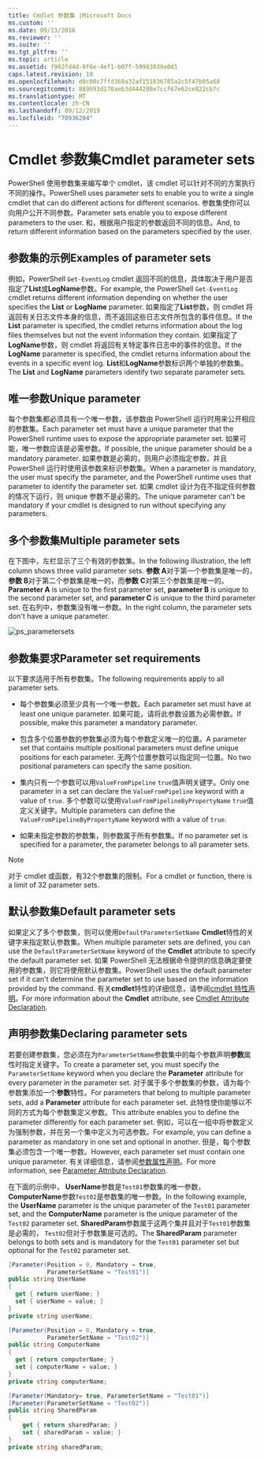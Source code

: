 ```yaml
---
title: Cmdlet 参数集 |Microsoft Docs
ms.custom: ''
ms.date: 09/13/2016
ms.reviewer: ''
ms.suite: ''
ms.tgt_pltfrm: ''
ms.topic: article
ms.assetid: f902fd4d-8f6e-4ef1-b07f-59983039a0d1
caps.latest.revision: 10
ms.openlocfilehash: d8c00c7ffd369a32af151836785a2c5f47b05a68
ms.sourcegitcommit: 889b93d170aeb3d444288e7ccf67e62ce822cb7c
ms.translationtype: MT
ms.contentlocale: zh-CN
ms.lasthandoff: 09/12/2019
ms.locfileid: "70936204"
---
```

# <a name="cmdlet-parameter-sets"></a><span data-ttu-id="d444b-102">Cmdlet 参数集</span><span class="sxs-lookup"><span data-stu-id="d444b-102">Cmdlet parameter sets</span></span>

<span data-ttu-id="d444b-103">PowerShell 使用参数集来编写单个 cmdlet，该 cmdlet 可以针对不同的方案执行不同的操作。</span><span class="sxs-lookup"><span data-stu-id="d444b-103">PowerShell uses parameter sets to enable you to write a single cmdlet that can do different actions for different scenarios.</span></span> <span data-ttu-id="d444b-104">参数集使你可以向用户公开不同参数。</span><span class="sxs-lookup"><span data-stu-id="d444b-104">Parameter sets enable you to expose different parameters to the user.</span></span> <span data-ttu-id="d444b-105">和，根据用户指定的参数返回不同的信息。</span><span class="sxs-lookup"><span data-stu-id="d444b-105">And, to return different information based on the parameters specified by the user.</span></span>

## <a name="examples-of-parameter-sets"></a><span data-ttu-id="d444b-106">参数集的示例</span><span class="sxs-lookup"><span data-stu-id="d444b-106">Examples of parameter sets</span></span>

<span data-ttu-id="d444b-107">例如，PowerShell `Get-EventLog` cmdlet 返回不同的信息，具体取决于用户是否指定了**List**或**LogName**参数。</span><span class="sxs-lookup"><span data-stu-id="d444b-107">For example, the PowerShell `Get-EventLog` cmdlet returns different information depending on whether the user specifies the **List** or **LogName** parameter.</span></span> <span data-ttu-id="d444b-108">如果指定了**List**参数，则 cmdlet 将返回有关日志文件本身的信息，而不返回这些日志文件所包含的事件信息。</span><span class="sxs-lookup"><span data-stu-id="d444b-108">If the **List** parameter is specified, the cmdlet returns information about the log files themselves but not the event information they contain.</span></span> <span data-ttu-id="d444b-109">如果指定了**LogName**参数，则 cmdlet 将返回有关特定事件日志中的事件的信息。</span><span class="sxs-lookup"><span data-stu-id="d444b-109">If the **LogName** parameter is specified, the cmdlet returns information about the events in a specific event log.</span></span> <span data-ttu-id="d444b-110">**List**和**LogName**参数标识两个单独的参数集。</span><span class="sxs-lookup"><span data-stu-id="d444b-110">The **List** and **LogName** parameters identify two separate parameter sets.</span></span>

## <a name="unique-parameter"></a><span data-ttu-id="d444b-111">唯一参数</span><span class="sxs-lookup"><span data-stu-id="d444b-111">Unique parameter</span></span>

<span data-ttu-id="d444b-112">每个参数集都必须具有一个唯一参数，该参数由 PowerShell 运行时用来公开相应的参数集。</span><span class="sxs-lookup"><span data-stu-id="d444b-112">Each parameter set must have a unique parameter that the PowerShell runtime uses to expose the appropriate parameter set.</span></span> <span data-ttu-id="d444b-113">如果可能，唯一参数应该是必需参数。</span><span class="sxs-lookup"><span data-stu-id="d444b-113">If possible, the unique parameter should be a mandatory parameter.</span></span> <span data-ttu-id="d444b-114">如果参数是必需的，则用户必须指定参数，并且 PowerShell 运行时使用该参数来标识参数集。</span><span class="sxs-lookup"><span data-stu-id="d444b-114">When a parameter is mandatory, the user must specify the parameter, and the PowerShell runtime uses that parameter to identify the parameter set.</span></span> <span data-ttu-id="d444b-115">如果 cmdlet 设计为在不指定任何参数的情况下运行，则 unique 参数不是必需的。</span><span class="sxs-lookup"><span data-stu-id="d444b-115">The unique parameter can't be mandatory if your cmdlet is designed to run without specifying any parameters.</span></span>

## <a name="multiple-parameter-sets"></a><span data-ttu-id="d444b-116">多个参数集</span><span class="sxs-lookup"><span data-stu-id="d444b-116">Multiple parameter sets</span></span>

<span data-ttu-id="d444b-117">在下图中，左栏显示了三个有效的参数集。</span><span class="sxs-lookup"><span data-stu-id="d444b-117">In the following illustration, the left column shows three valid parameter sets.</span></span> <span data-ttu-id="d444b-118">**参数 A**对于第一个参数集是唯一的，**参数 B**对于第二个参数集是唯一的，而**参数 C**对第三个参数集是唯一的。</span><span class="sxs-lookup"><span data-stu-id="d444b-118">**Parameter A** is unique to the first parameter set, **parameter B** is unique to the second parameter set, and **parameter C** is unique to the third parameter set.</span></span> <span data-ttu-id="d444b-119">在右列中，参数集没有唯一参数。</span><span class="sxs-lookup"><span data-stu-id="d444b-119">In the right column, the parameter sets don't have a unique parameter.</span></span>

![ps_parametersets](../media/ps-parametersets.gif)

## <a name="parameter-set-requirements"></a><span data-ttu-id="d444b-121">参数集要求</span><span class="sxs-lookup"><span data-stu-id="d444b-121">Parameter set requirements</span></span>

<span data-ttu-id="d444b-122">以下要求适用于所有参数集。</span><span class="sxs-lookup"><span data-stu-id="d444b-122">The following requirements apply to all parameter sets.</span></span>

- <span data-ttu-id="d444b-123">每个参数集必须至少具有一个唯一参数。</span><span class="sxs-lookup"><span data-stu-id="d444b-123">Each parameter set must have at least one unique parameter.</span></span> <span data-ttu-id="d444b-124">如果可能，请将此参数设置为必需参数。</span><span class="sxs-lookup"><span data-stu-id="d444b-124">If possible, make this parameter a mandatory parameter.</span></span>

- <span data-ttu-id="d444b-125">包含多个位置参数的参数集必须为每个参数定义唯一的位置。</span><span class="sxs-lookup"><span data-stu-id="d444b-125">A parameter set that contains multiple positional parameters must define unique positions for each parameter.</span></span> <span data-ttu-id="d444b-126">无两个位置参数可以指定同一位置。</span><span class="sxs-lookup"><span data-stu-id="d444b-126">No two positional parameters can specify the same position.</span></span>

- <span data-ttu-id="d444b-127">集内只有一个参数可以用`ValueFromPipeline` `true`值声明关键字。</span><span class="sxs-lookup"><span data-stu-id="d444b-127">Only one parameter in a set can declare the `ValueFromPipeline` keyword with a value of `true`.</span></span>
  <span data-ttu-id="d444b-128">多个参数可以使用`ValueFromPipelineByPropertyName` `true`值定义关键字。</span><span class="sxs-lookup"><span data-stu-id="d444b-128">Multiple parameters can define the `ValueFromPipelineByPropertyName` keyword with a value of `true`.</span></span>

- <span data-ttu-id="d444b-129">如果未指定参数的参数集，则参数属于所有参数集。</span><span class="sxs-lookup"><span data-stu-id="d444b-129">If no parameter set is specified for a parameter, the parameter belongs to all parameter sets.</span></span>

> [!NOTE]
> <span data-ttu-id="d444b-130">对于 cmdlet 或函数，有32个参数集的限制。</span><span class="sxs-lookup"><span data-stu-id="d444b-130">For a cmdlet or function, there is a limit of 32 parameter sets.</span></span>

## <a name="default-parameter-sets"></a><span data-ttu-id="d444b-131">默认参数集</span><span class="sxs-lookup"><span data-stu-id="d444b-131">Default parameter sets</span></span>

<span data-ttu-id="d444b-132">如果定义了多个参数集，则可以使用`DefaultParameterSetName` **Cmdlet**特性的关键字来指定默认参数集。</span><span class="sxs-lookup"><span data-stu-id="d444b-132">When multiple parameter sets are defined, you can use the `DefaultParameterSetName` keyword of the **Cmdlet** attribute to specify the default parameter set.</span></span> <span data-ttu-id="d444b-133">如果 PowerShell 无法根据命令提供的信息确定要使用的参数集，则它将使用默认参数集。</span><span class="sxs-lookup"><span data-stu-id="d444b-133">PowerShell uses the default parameter set if it can't determine the parameter set to use based on the information provided by the command.</span></span> <span data-ttu-id="d444b-134">有关**cmdlet**特性的详细信息，请参阅[cmdlet 特性声明](./cmdlet-attribute-declaration.md)。</span><span class="sxs-lookup"><span data-stu-id="d444b-134">For more information about the **Cmdlet** attribute, see [Cmdlet Attribute Declaration](./cmdlet-attribute-declaration.md).</span></span>

## <a name="declaring-parameter-sets"></a><span data-ttu-id="d444b-135">声明参数集</span><span class="sxs-lookup"><span data-stu-id="d444b-135">Declaring parameter sets</span></span>

<span data-ttu-id="d444b-136">若要创建参数集，您必须在为`ParameterSetName`参数集中的每个参数声明**参数**属性时指定关键字。</span><span class="sxs-lookup"><span data-stu-id="d444b-136">To create a parameter set, you must specify the `ParameterSetName` keyword when you declare the **Parameter** attribute for every parameter in the parameter set.</span></span> <span data-ttu-id="d444b-137">对于属于多个参数集的参数，请为每个参数集添加一个**参数**特性。</span><span class="sxs-lookup"><span data-stu-id="d444b-137">For parameters that belong to multiple parameter sets, add a **Parameter** attribute for each parameter set.</span></span> <span data-ttu-id="d444b-138">此特性使你能够以不同的方式为每个参数集定义参数。</span><span class="sxs-lookup"><span data-stu-id="d444b-138">This attribute enables you to define the parameter differently for each parameter set.</span></span> <span data-ttu-id="d444b-139">例如，可以在一组中将参数定义为强制参数，并在另一个集中定义为可选参数。</span><span class="sxs-lookup"><span data-stu-id="d444b-139">For example, you can define a parameter as mandatory in one set and optional in another.</span></span> <span data-ttu-id="d444b-140">但是，每个参数集必须包含一个唯一参数。</span><span class="sxs-lookup"><span data-stu-id="d444b-140">However, each parameter set must contain one unique parameter.</span></span> <span data-ttu-id="d444b-141">有关详细信息，请参阅[参数属性声明](parameter-attribute-declaration.md)。</span><span class="sxs-lookup"><span data-stu-id="d444b-141">For more information, see [Parameter Attribute Declaration](parameter-attribute-declaration.md).</span></span>

<span data-ttu-id="d444b-142">在下面的示例中， **UserName**参数是`Test01`参数集的唯一参数， **ComputerName**参数`Test02`是参数集的唯一参数。</span><span class="sxs-lookup"><span data-stu-id="d444b-142">In the following example, the **UserName** parameter is the unique parameter of the `Test01` parameter set, and the **ComputerName** parameter is the unique parameter of the `Test02` parameter set.</span></span> <span data-ttu-id="d444b-143">**SharedParam**参数属于这两个集并且对于`Test01`参数集是必需的， `Test02`但对于参数集是可选的。</span><span class="sxs-lookup"><span data-stu-id="d444b-143">The **SharedParam** parameter belongs to both sets and is mandatory for the `Test01` parameter set but optional for the `Test02` parameter set.</span></span>

```csharp
[Parameter(Position = 0, Mandatory = true,
           ParameterSetName = "Test01")]
public string UserName
{
  get { return userName; }
  set { userName = value; }
}
private string userName;

[Parameter(Position = 0, Mandatory = true,
           ParameterSetName = "Test02")]
public string ComputerName
{
  get { return computerName; }
  set { computerName = value; }
}
private string computerName;

[Parameter(Mandatory= true, ParameterSetName = "Test01")]
[Parameter(ParameterSetName = "Test02")]
public string SharedParam
{
    get { return sharedParam; }
    set { sharedParam = value; }
}
private string sharedParam;
```
